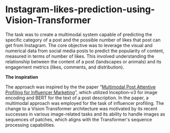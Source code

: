 # Instagram-likes-prediction-using-Vision-Transformer
The task was to create a multimodal system capable of predicting the specific category of a post and the possible number of likes that post can get from Instagram. The core objective was to leverage the visual and numerical data from social media posts to predict the popularity of content, measured in terms of number of likes. This involved understanding the relationship between the content of a post (landscapes or animals) and its engagement metrics (likes, comments, and distribution).

**The inspiration**

The approach was inspired by the the paper “[Multimodal Post Attentive Profiling for Influencer Marketing](https://dl.acm.org/doi/fullHtml/10.1145/3366423.3380052)”, which utilized Inception-v3 for image encoding and BERT for the text of a post description. In the paper, a multimodal approach was employed for the task of influencer profiling. The change to a Vision Transformer architecture was motivated by its recent successes in various image-related tasks and its ability to handle images as sequences of patches, which aligns with the Transformer's sequence processing capabilities.
